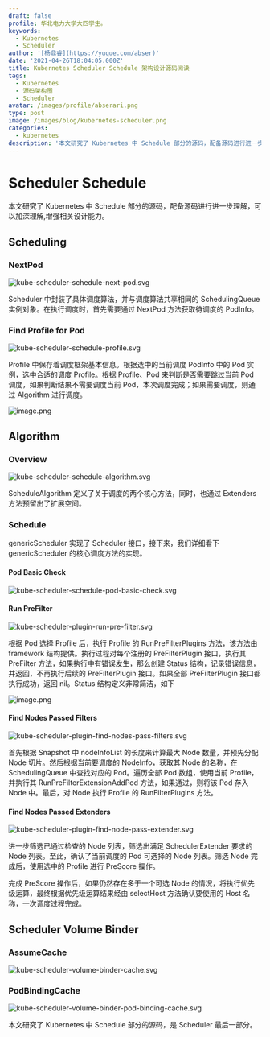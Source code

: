 ```yaml
---
draft: false
profile: 华北电力大学大四学生。
keywords:
  - Kubernetes
  - Scheduler
author: '[杨鼎睿](https://yuque.com/abser)'
date: '2021-04-26T18:04:05.000Z'
title: Kubernetes Scheduler Schedule 架构设计源码阅读
tags:
  - Kubernetes
  - 源码架构图
  - Scheduler
avatar: /images/profile/abserari.png
type: post
image: /images/blog/kubernetes-scheduler.png
categories:
  - kubernetes
description: '本文研究了 Kubernetes 中 Schedule 部分的源码，配备源码进行进一步理解，可以加深理解,增强相关设计能力。'
---
```


# Scheduler Schedule

本文研究了 Kubernetes 中 Schedule 部分的源码，配备源码进行进一步理解，可以加深理解,增强相关设计能力。 

## Scheduling

### NextPod

![kube-scheduler-schedule-next-pod.svg](../.gitbook/assets/kube-scheduler-schedule-next-pod%20%281%29.svg)

Scheduler 中封装了具体调度算法，并与调度算法共享相同的 SchedulingQueue 实例对象。在执行调度时，首先需要通过 NextPod 方法获取待调度的 PodInfo。

### Find Profile for Pod

![kube-scheduler-schedule-profile.svg](../.gitbook/assets/2%20%2812%29.png)

Profile 中保存着调度框架基本信息。根据选中的当前调度 PodInfo 中的 Pod 实例，选中合适的调度 Profile。根据 Profile、Pod 来判断是否需要跳过当前 Pod 调度，如果判断结果不需要调度当前 Pod，本次调度完成；如果需要调度，则通过 Algorithm 进行调度。

![image.png](../.gitbook/assets/3%20%2812%29.png)

## Algorithm

### Overview

![kube-scheduler-schedule-algorithm.svg](../.gitbook/assets/4%20%2812%29.png)

ScheduleAlgorithm 定义了关于调度的两个核心方法，同时，也通过 Extenders 方法预留出了扩展空间。

### Schedule

genericScheduler 实现了 Scheduler 接口，接下来，我们详细看下 genericScheduler 的核心调度方法的实现。

#### Pod Basic Check

![kube-scheduler-schedule-pod-basic-check.svg](../.gitbook/assets/5%20%2812%29.png)

#### Run PreFilter

![kube-scheduler-plugin-run-pre-filter.svg](../.gitbook/assets/6%20%2812%29.png)

根据 Pod 选择 Profile 后，执行 Profile 的 RunPreFilterPlugins 方法，该方法由 framework 结构提供。执行过程对每个注册的 PreFilterPlugin 接口，执行其 PreFilter 方法，如果执行中有错误发生，那么创建 Status 结构，记录错误信息，并返回，不再执行后续的 PreFilterPlugin 接口。如果全部 PreFilterPlugin 接口都执行成功，返回 nil。Status 结构定义非常简洁，如下

![image.png](../.gitbook/assets/7%20%2813%29.png)

#### Find Nodes Passed Filters

![kube-scheduler-plugin-find-nodes-pass-filters.svg](../.gitbook/assets/8%20%289%29.png)

首先根据 Snapshot 中 nodeInfoList 的长度来计算最大 Node 数量，并预先分配 Node 切片。然后根据当前要调度的 NodeInfo，获取其 Node 的名称，在 SchedulingQueue 中查找对应的 Pod。遍历全部 Pod 数组，使用当前 Profile，并执行其 RunPreFilterExtensionAddPod 方法，如果通过，则将该 Pod 存入 Node 中。最后，对 Node 执行 Profile 的 RunFilterPlugins 方法。

#### Find Nodes Passed Extenders

![kube-scheduler-plugin-find-node-pass-extender.svg](../.gitbook/assets/9%20%288%29.png)

进一步筛选已通过检查的 Node 列表，筛选出满足 SchedulerExtender 要求的 Node 列表。至此，确认了当前调度的 Pod 可选择的 Node 列表。筛选 Node 完成后，使用选中的 Profile 进行 PreScore 操作。

完成 PreScore 操作后，如果仍然存在多于一个可选 Node 的情况，将执行优先级运算，最终根据优先级运算结果经由 selectHost 方法确认要使用的 Host 名称，一次调度过程完成。

## Scheduler Volume Binder

### AssumeCache

![kube-scheduler-volume-binder-cache.svg](../.gitbook/assets/10%20%286%29.png)

### PodBindingCache

![kube-scheduler-volume-binder-pod-binding-cache.svg](../.gitbook/assets/11%20%286%29.png)

本文研究了 Kubernetes 中 Schedule 部分的源码，是 Scheduler 最后一部分。

